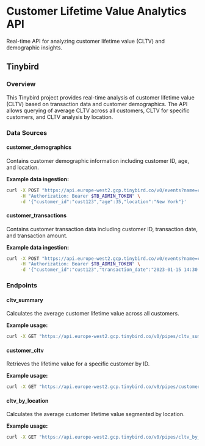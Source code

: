 
# Customer Lifetime Value Analytics API

Real-time API for analyzing customer lifetime value (CLTV) and demographic insights.

## Tinybird

### Overview

This Tinybird project provides real-time analysis of customer lifetime value (CLTV) based on transaction data and customer demographics. The API allows querying of average CLTV across all customers, CLTV for specific customers, and CLTV analysis by location.

### Data Sources

#### customer_demographics

Contains customer demographic information including customer ID, age, and location.

**Example data ingestion:**
```bash
curl -X POST "https://api.europe-west2.gcp.tinybird.co/v0/events?name=customer_demographics" \
     -H "Authorization: Bearer $TB_ADMIN_TOKEN" \
     -d '{"customer_id":"cust123","age":35,"location":"New York"}'
```

#### customer_transactions

Contains customer transaction data including customer ID, transaction date, and transaction amount.

**Example data ingestion:**
```bash
curl -X POST "https://api.europe-west2.gcp.tinybird.co/v0/events?name=customer_transactions" \
     -H "Authorization: Bearer $TB_ADMIN_TOKEN" \
     -d '{"customer_id":"cust123","transaction_date":"2023-01-15 14:30:00","transaction_amount":125.50}'
```

### Endpoints

#### cltv_summary

Calculates the average customer lifetime value across all customers.

**Example usage:**
```bash
curl -X GET "https://api.europe-west2.gcp.tinybird.co/v0/pipes/cltv_summary.json?token=$TB_ADMIN_TOKEN"
```

#### customer_cltv

Retrieves the lifetime value for a specific customer by ID.

**Example usage:**
```bash
curl -X GET "https://api.europe-west2.gcp.tinybird.co/v0/pipes/customer_cltv.json?customer_id=cust123&token=$TB_ADMIN_TOKEN"
```

#### cltv_by_location

Calculates the average customer lifetime value segmented by location.

**Example usage:**
```bash
curl -X GET "https://api.europe-west2.gcp.tinybird.co/v0/pipes/cltv_by_location.json?token=$TB_ADMIN_TOKEN"
```
